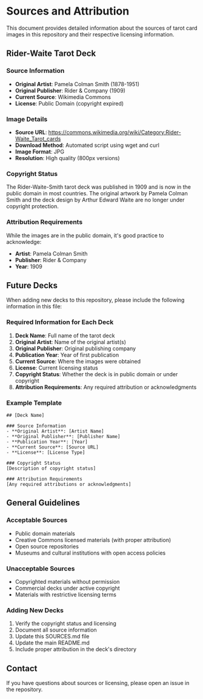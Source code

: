 # Sources and Attribution

This document provides detailed information about the sources of tarot card images in this repository and their respective licensing information.

## Rider-Waite Tarot Deck

### Source Information
- **Original Artist**: Pamela Colman Smith (1878-1951)
- **Original Publisher**: Rider & Company (1909)
- **Current Source**: Wikimedia Commons
- **License**: Public Domain (copyright expired)

### Image Details
- **Source URL**: https://commons.wikimedia.org/wiki/Category:Rider-Waite_Tarot_cards
- **Download Method**: Automated script using wget and curl
- **Image Format**: JPG
- **Resolution**: High quality (800px versions)

### Copyright Status
The Rider-Waite-Smith tarot deck was published in 1909 and is now in the public domain in most countries. The original artwork by Pamela Colman Smith and the deck design by Arthur Edward Waite are no longer under copyright protection.

### Attribution Requirements
While the images are in the public domain, it's good practice to acknowledge:
- **Artist**: Pamela Colman Smith
- **Publisher**: Rider & Company
- **Year**: 1909

## Future Decks

When adding new decks to this repository, please include the following information in this file:

### Required Information for Each Deck
1. **Deck Name**: Full name of the tarot deck
2. **Original Artist**: Name of the original artist(s)
3. **Original Publisher**: Original publishing company
4. **Publication Year**: Year of first publication
5. **Current Source**: Where the images were obtained
6. **License**: Current licensing status
7. **Copyright Status**: Whether the deck is in public domain or under copyright
8. **Attribution Requirements**: Any required attribution or acknowledgments

### Example Template
```
## [Deck Name]

### Source Information
- **Original Artist**: [Artist Name]
- **Original Publisher**: [Publisher Name]
- **Publication Year**: [Year]
- **Current Source**: [Source URL]
- **License**: [License Type]

### Copyright Status
[Description of copyright status]

### Attribution Requirements
[Any required attributions or acknowledgments]
```

## General Guidelines

### Acceptable Sources
- Public domain materials
- Creative Commons licensed materials (with proper attribution)
- Open source repositories
- Museums and cultural institutions with open access policies

### Unacceptable Sources
- Copyrighted materials without permission
- Commercial decks under active copyright
- Materials with restrictive licensing terms

### Adding New Decks
1. Verify the copyright status and licensing
2. Document all source information
3. Update this SOURCES.md file
4. Update the main README.md
5. Include proper attribution in the deck's directory

## Contact

If you have questions about sources or licensing, please open an issue in the repository. 